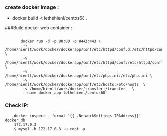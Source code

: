 ### create docker image :
*    docker build -t lethehienl/centos68 .

###Build docker web container :
```

       docker run -d -p 80:80 -p 8443:443 \
        -v /home/hienlt/work/docker/dockerapp/conf/etc/httpd/conf.d:/etc/httpd/conf.d \
        -v /home/hienlt/work/docker/dockerapp/conf/etc/httpd/conf:/etc/httpd/conf \
        -v /home/hienlt/work/docker/dockerapp/conf/etc/php.ini:/etc/php.ini \
        -v /home/hienlt/work/docker/dockerapp/conf/etc/hosts:/etc/hosts  \
        -v /home/hienlt/work/docker/transfer:/transfer   \
        --name docker_app lethehienl/centos68

```

### Check IP:
```
    docker inspect --format '{{ .NetworkSettings.IPAddress}}' docker_db
    172.17.0.3
    $ mysql -h 172.17.0.3 -u root -p
```
